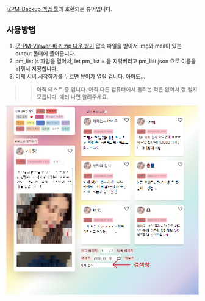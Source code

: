 [IZPM-Backup 백업 툴](https://github.com/mdsnins/IZPM-Backup)과 호환되는 뷰어입니다.

## 사용방법

1. [IZ-PM-Viewer-배포.zip 다운 받기](https://github.com/twinstae/izone-pm-viewer/raw/main/IZ-PM-Viewer-%EB%B0%B0%ED%8F%AC.zip)
압축 파일을 받아서 img와 mail이 있는 output 폴더에 풀어줍니다.
2. pm_list.js 파일을 열어서, let pm_list = 을 지워버리고 pm_list.json 으로 이름을 바꿔서 저장합니다.
3. 이제 서버 시작하기를 누르면 뷰어가 열릴 겁니다. 아마도...

>> 아직 테스트 중 입니다. 아직 다른 컴퓨터에서 돌려본 적은 없어서 잘 될지 모릅니다.
>> 에러 나면 알려주세요.

![](https://raw.githubusercontent.com/twinstae/izone-pm-viewer/main/%EA%B2%80%EC%83%89.png)

